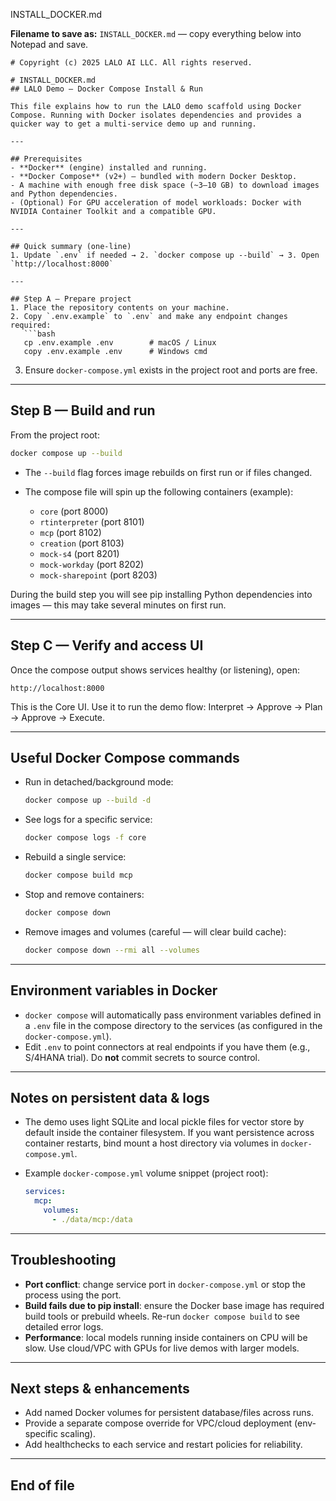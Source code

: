INSTALL_DOCKER.md

**Filename to save as:** `INSTALL_DOCKER.md` — copy everything below into Notepad and save.

````
# Copyright (c) 2025 LALO AI LLC. All rights reserved.

# INSTALL_DOCKER.md
## LALO Demo — Docker Compose Install & Run

This file explains how to run the LALO demo scaffold using Docker Compose. Running with Docker isolates dependencies and provides a quicker way to get a multi-service demo up and running.

---

## Prerequisites
- **Docker** (engine) installed and running.
- **Docker Compose** (v2+) — bundled with modern Docker Desktop.
- A machine with enough free disk space (~3–10 GB) to download images and Python dependencies.
- (Optional) For GPU acceleration of model workloads: Docker with NVIDIA Container Toolkit and a compatible GPU.

---

## Quick summary (one-line)
1. Update `.env` if needed → 2. `docker compose up --build` → 3. Open `http://localhost:8000`

---

## Step A — Prepare project
1. Place the repository contents on your machine.
2. Copy `.env.example` to `.env` and make any endpoint changes required:
   ```bash
   cp .env.example .env        # macOS / Linux
   copy .env.example .env      # Windows cmd
````

3. Ensure `docker-compose.yml` exists in the project root and ports are free.

---

## Step B — Build and run

From the project root:

```bash
docker compose up --build
```

* The `--build` flag forces image rebuilds on first run or if files changed.
* The compose file will spin up the following containers (example):

  * `core` (port 8000)
  * `rtinterpreter` (port 8101)
  * `mcp` (port 8102)
  * `creation` (port 8103)
  * `mock-s4` (port 8201)
  * `mock-workday` (port 8202)
  * `mock-sharepoint` (port 8203)

During the build step you will see pip installing Python dependencies into images — this may take several minutes on first run.

---

## Step C — Verify and access UI

Once the compose output shows services healthy (or listening), open:

```
http://localhost:8000
```

This is the Core UI. Use it to run the demo flow: Interpret → Approve → Plan → Approve → Execute.

---

## Useful Docker Compose commands

* Run in detached/background mode:

  ```bash
  docker compose up --build -d
  ```
* See logs for a specific service:

  ```bash
  docker compose logs -f core
  ```
* Rebuild a single service:

  ```bash
  docker compose build mcp
  ```
* Stop and remove containers:

  ```bash
  docker compose down
  ```
* Remove images and volumes (careful — will clear build cache):

  ```bash
  docker compose down --rmi all --volumes
  ```

---

## Environment variables in Docker

* `docker compose` will automatically pass environment variables defined in a `.env` file in the compose directory to the services (as configured in the `docker-compose.yml`).
* Edit `.env` to point connectors at real endpoints if you have them (e.g., S/4HANA trial). Do **not** commit secrets to source control.

---

## Notes on persistent data & logs

* The demo uses light SQLite and local pickle files for vector store by default inside the container filesystem. If you want persistence across container restarts, bind mount a host directory via volumes in `docker-compose.yml`.
* Example `docker-compose.yml` volume snippet (project root):

  ```yaml
  services:
    mcp:
      volumes:
        - ./data/mcp:/data
  ```

---

## Troubleshooting

* **Port conflict**: change service port in `docker-compose.yml` or stop the process using the port.
* **Build fails due to pip install**: ensure the Docker base image has required build tools or prebuild wheels. Re-run `docker compose build` to see detailed error logs.
* **Performance**: local models running inside containers on CPU will be slow. Use cloud/VPC with GPUs for live demos with larger models.

---

## Next steps & enhancements

* Add named Docker volumes for persistent database/files across runs.
* Provide a separate compose override for VPC/cloud deployment (env-specific scaling).
* Add healthchecks to each service and restart policies for reliability.

---

## End of file


